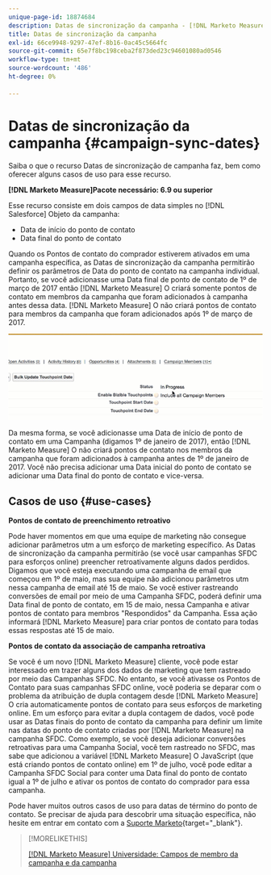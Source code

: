 ```yaml
---
unique-page-id: 18874684
description: Datas de sincronização da campanha - [!DNL Marketo Measure] - Documentação do produto
title: Datas de sincronização da campanha
exl-id: 66ce9948-9297-47ef-8b16-0ac45c5664fc
source-git-commit: 65e7f8bc198ceba2f873ded23c94601080ad0546
workflow-type: tm+mt
source-wordcount: '486'
ht-degree: 0%

---
```


# Datas de sincronização da campanha {#campaign-sync-dates}

Saiba o que o recurso Datas de sincronização de campanha faz, bem como oferecer alguns casos de uso para esse recurso.

**[!DNL Marketo Measure]Pacote necessário: 6.9 ou superior**

Esse recurso consiste em dois campos de data simples no [!DNL Salesforce] Objeto da campanha:

* Data de início do ponto de contato
* Data final do ponto de contato

Quando os Pontos de contato do comprador estiverem ativados em uma campanha específica, as Datas de sincronização da campanha permitirão definir os parâmetros de Data do ponto de contato na campanha individual. Portanto, se você adicionasse uma Data final de ponto de contato de 1º de março de 2017 então [!DNL Marketo Measure] O criará somente pontos de contato em membros da campanha que foram adicionados à campanha antes dessa data. [!DNL Marketo Measure] O não criará pontos de contato para membros da campanha que foram adicionados após 1º de março de 2017.

![](assets/1.gif)

Da mesma forma, se você adicionasse uma Data de início de ponto de contato em uma Campanha (digamos 1º de janeiro de 2017), então [!DNL Marketo Measure] O não criará pontos de contato nos membros da campanha que foram adicionados à campanha antes de 1º de janeiro de 2017. Você não precisa adicionar uma Data inicial do ponto de contato se adicionar uma Data final do ponto de contato e vice-versa.

## Casos de uso {#use-cases}

**Pontos de contato de preenchimento retroativo**

Pode haver momentos em que uma equipe de marketing não consegue adicionar parâmetros utm a um esforço de marketing específico. As Datas de sincronização da campanha permitirão (se você usar campanhas SFDC para esforços online) preencher retroativamente alguns dados perdidos. Digamos que você esteja executando uma campanha de email que começou em 1º de maio, mas sua equipe não adicionou parâmetros utm nessa campanha de email até 15 de maio. Se você estiver rastreando conversões de email por meio de uma Campanha SFDC, poderá definir uma Data final de ponto de contato, em 15 de maio, nessa Campanha e ativar pontos de contato para membros &quot;Respondidos&quot; da Campanha. Essa ação informará [!DNL Marketo Measure] para criar pontos de contato para todas essas respostas até 15 de maio.

**Pontos de contato da associação de campanha retroativa**

Se você é um novo [!DNL Marketo Measure] cliente, você pode estar interessado em trazer alguns dos dados de marketing que tem rastreado por meio das Campanhas SFDC. No entanto, se você ativasse os Pontos de Contato para suas campanhas SFDC online, você poderia se deparar com o problema da atribuição de dupla contagem desde [!DNL Marketo Measure] O cria automaticamente pontos de contato para seus esforços de marketing online. Em um esforço para evitar a dupla contagem de dados, você pode usar as Datas finais do ponto de contato da campanha para definir um limite nas datas do ponto de contato criadas por [!DNL Marketo Measure] na campanha SFDC. Como exemplo, se você deseja adicionar conversões retroativas para uma Campanha Social, você tem rastreado no SFDC, mas sabe que adicionou a variável [!DNL Marketo Measure] O JavaScript (que está criando pontos de contato online) em 1º de julho, você pode editar a Campanha SFDC Social para conter uma Data final do ponto de contato igual a 1º de julho e ativar os pontos de contato do comprador para essa campanha.

Pode haver muitos outros casos de uso para datas de término do ponto de contato. Se precisar de ajuda para descobrir uma situação específica, não hesite em entrar em contato com a [Suporte Marketo](https://nation.marketo.com/t5/support/ct-p/Support){target="_blank"}.

>[!MORELIKETHIS]
>
>[[!DNL Marketo Measure] Universidade: Campos de membro da campanha e da campanha](https://learn.bizible.com/2-bizible-customization/137720https://universityonline.marketo.com/courses/bizible-fundamentals-channel-management/#/page/5c63007334d9f0367662b758)
